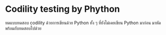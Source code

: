 # Codility testing by Phython

ทดแบบทดสอบ codility ด้วยการเขียนด้วย Python ทั้ง ๆ ที่ยังไม่เคยเขียน Python มาก่อน มาหัดพร้อมกับทดสอบไปด้วย